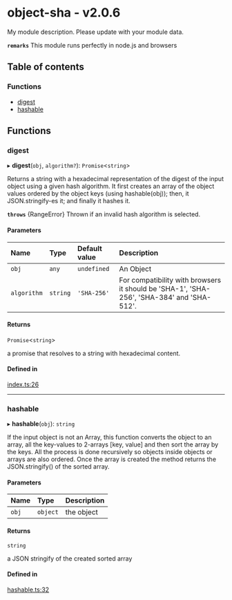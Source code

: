 # object-sha - v2.0.6

My module description. Please update with your module data.

**`remarks`**
This module runs perfectly in node.js and browsers

## Table of contents

### Functions

- [digest](API.md#digest)
- [hashable](API.md#hashable)

## Functions

### digest

▸ **digest**(`obj`, `algorithm?`): `Promise`<`string`\>

Returns a string with a hexadecimal representation of the digest of the input object using a given hash algorithm.
It first creates an array of the object values ordered by the object keys (using hashable(obj));
then, it JSON.stringify-es it; and finally it hashes it.

**`throws`** {RangeError}
Thrown if an invalid hash algorithm is selected.

#### Parameters

| Name | Type | Default value | Description |
| :------ | :------ | :------ | :------ |
| `obj` | `any` | `undefined` | An Object |
| `algorithm` | `string` | `'SHA-256'` | For compatibility with browsers it should be 'SHA-1', 'SHA-256', 'SHA-384' and 'SHA-512'. |

#### Returns

`Promise`<`string`\>

a promise that resolves to a string with hexadecimal content.

#### Defined in

[index.ts:26](https://github.com/juanelas/object-sha/blob/fbaad71/src/ts/index.ts#L26)

___

### hashable

▸ **hashable**(`obj`): `string`

If the input object is not an Array, this function converts the object to an array, all the key-values to 2-arrays [key, value] and then sort the array by the keys. All the process is done recursively so objects inside objects or arrays are also ordered. Once the array is created the method returns the JSON.stringify() of the sorted array.

#### Parameters

| Name | Type | Description |
| :------ | :------ | :------ |
| `obj` | `object` | the object |

#### Returns

`string`

a JSON stringify of the created sorted array

#### Defined in

[hashable.ts:32](https://github.com/juanelas/object-sha/blob/fbaad71/src/ts/hashable.ts#L32)
